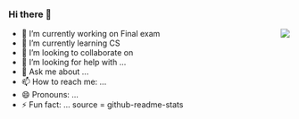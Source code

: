 ### Hi there 👋
<img align="right" src="https://github-readme-stats.vercel.app/api?username=brankhsu&show_icons=true">

- 🔭 I’m currently working on Final exam
- 🌱 I’m currently learning CS
- 👯 I’m looking to collaborate on 
- 🤔 I’m looking for help with ...
- 💬 Ask me about ...
- 📫 How to reach me: ...
- 😄 Pronouns: ...
- ⚡ Fun fact: ...
source = github-readme-stats

